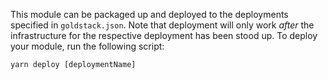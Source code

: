 This module can be packaged up and deployed to the deployments specified in `goldstack.json`. Note that deployment will only work _after_ the infrastructure for the respective deployment has been stood up. To deploy your module, run the following script:

```
yarn deploy [deploymentName]
```
